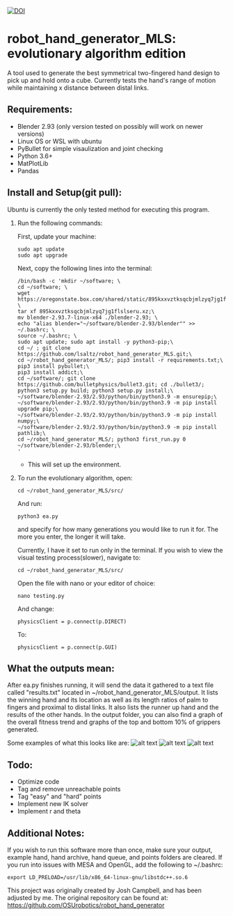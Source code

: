 [![DOI](https://zenodo.org/badge/449414021.svg)](https://zenodo.org/badge/latestdoi/449414021)
# robot_hand_generator_MLS: evolutionary algorithm edition
A tool used to generate the best symmetrical two-fingered hand design to pick up and hold onto a cube. Currently tests the hand's range of motion while maintaining x distance between distal links.

## Requirements:

- Blender 2.93 (only version tested on possibly will work on newer versions)
- Linux OS or WSL with ubuntu
- PyBullet for simple visaulization and joint checking
- Python 3.6+
- MatPlotLib
- Pandas


## Install and Setup(git pull):
Ubuntu is currently the only tested method for executing this program.


1. Run the following commands:

    First, update your machine:
    
    ```console
    sudo apt update
    sudo apt upgrade
    ```
    Next, copy the following lines into the terminal:
    
    ```console
    /bin/bash -c 'mkdir ~/software; \
    cd ~/software; \
    wget https://oregonstate.box.com/shared/static/895kxxvztksqcbjmlzyq7jg1flslseru.xz; \
    tar xf 895kxxvztksqcbjmlzyq7jg1flslseru.xz;\
    mv blender-2.93.7-linux-x64 ./blender-2.93; \
    echo "alias blender="~/software/blender-2.93/blender"" >> ~/.bashrc; \
    source ~/.bashrc; \
    sudo apt update; sudo apt install -y python3-pip;\
    cd ~/ ; git clone https://github.com/lsaltz/robot_hand_generator_MLS.git;\
    cd ~/robot_hand_generator_MLS/; pip3 install -r requirements.txt;\
    pip3 install pybullet;\
    pip3 install addict;\
    cd ~/software/; git clone https://github.com/bulletphysics/bullet3.git; cd ./bullet3/; python3 setup.py build; python3 setup.py install;\
    ~/software/blender-2.93/2.93/python/bin/python3.9 -m ensurepip;\
    ~/software/blender-2.93/2.93/python/bin/python3.9 -m pip install upgrade pip;\
    ~/software/blender-2.93/2.93/python/bin/python3.9 -m pip install numpy;\
    ~/software/blender-2.93/2.93/python/bin/python3.9 -m pip install pathlib;\
    cd ~/robot_hand_generator_MLS/; python3 first_run.py 0 ~/software/blender-2.93/blender;\
    '
    ```

    * This will set up the environment.
    
2. To run the evolutionary algorithm, open:

    ```console
    cd ~/robot_hand_generator_MLS/src/
    ```
   
   And run:
    
    ```console
    python3 ea.py
    ```
    and specify for how many generations you would like to run it for. The more you enter, the longer it will take. 
    
    Currently, I have it set to run only in the terminal. If you wish to view the visual testing process(slower), navigate to:
    
    ```console
    cd ~/robot_hand_generator_MLS/src/
    ```
    Open the file with nano or your editor of choice:
    
    ```console
    nano testing.py
    ```
    And change:
     ```console
     physicsClient = p.connect(p.DIRECT)
    ```
    To:
     ```console
     physicsClient = p.connect(p.GUI)
    ```
   
## What the outputs mean:

After ea.py finishes running, it will send the data it gathered to a text file called "results.txt" located in ~/robot_hand_generator_MLS/output.
It lists the winning hand and its location as well as its length ratios of palm to fingers and proximal to distal links. 
It also lists the runner up hand and the results of the other hands. 
In the output folder, you can also find a graph of the overall fitness trend and graphs of the top and bottom 10% of grippers generated.

Some examples of what this looks like are:
![alt text](https://github.com/lsaltz/robot_hand_generator_MLS/blob/main/imgs/results.png?raw=true)
![alt text](https://github.com/lsaltz/robot_hand_generator_MLS/blob/main/imgs/fitness_trend.png?raw=true)
![alt text](https://github.com/lsaltz/robot_hand_generator_MLS/blob/main/imgs/child_0_437_2l.png?raw=true)

## Todo:
- Optimize code
- Tag and remove unreachable points
- Tag "easy" and "hard" points
- Implement new IK solver
- Implement r and theta 

## Additional Notes:
If you wish to run this software more than once, make sure your output, example hand, hand archive, hand queue, and points folders are cleared. If you run into issues with MESA and OpenGL, add the following to ~/.bashrc:
```
export LD_PRELOAD=/usr/lib/x86_64-linux-gnu/libstdc++.so.6
```
This project was originally created by Josh Campbell, and has been adjusted by me. The original repository can be found at:
https://github.com/OSUrobotics/robot_hand_generator

